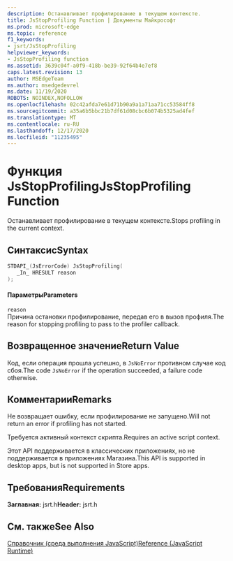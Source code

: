 ```yaml
---
description: Останавливает профилирование в текущем контексте.
title: JsStopProfiling Function | Документы Майкрософт
ms.prod: microsoft-edge
ms.topic: reference
f1_keywords:
- jsrt/JsStopProfiling
helpviewer_keywords:
- JsStopProfiling function
ms.assetid: 3639c04f-a0f9-418b-be39-92f64b4e7ef8
caps.latest.revision: 13
author: MSEdgeTeam
ms.author: msedgedevrel
ms.date: 11/19/2020
ROBOTS: NOINDEX,NOFOLLOW
ms.openlocfilehash: 02c42afda7e61d71b90a9a1a71aa71cc53584ff8
ms.sourcegitcommit: a35a6b5bbc21b7df61d08cbc6b074b5325ad4fef
ms.translationtype: MT
ms.contentlocale: ru-RU
ms.lasthandoff: 12/17/2020
ms.locfileid: "11235495"
---
```

# <span data-ttu-id="9c26f-103">Функция JsStopProfiling</span><span class="sxs-lookup"><span data-stu-id="9c26f-103">JsStopProfiling Function</span></span>

<span data-ttu-id="9c26f-104">Останавливает профилирование в текущем контексте.</span><span class="sxs-lookup"><span data-stu-id="9c26f-104">Stops profiling in the current context.</span></span>  
  
## <span data-ttu-id="9c26f-105">Синтаксис</span><span class="sxs-lookup"><span data-stu-id="9c26f-105">Syntax</span></span>  
  
```cpp  
STDAPI_(JsErrorCode) JsStopProfiling(  
   _In_ HRESULT reason  
);  
```  
  
#### <span data-ttu-id="9c26f-106">Параметры</span><span class="sxs-lookup"><span data-stu-id="9c26f-106">Parameters</span></span>  
 `reason`  
 <span data-ttu-id="9c26f-107">Причина остановки профилирование, передав его в вызов профиля.</span><span class="sxs-lookup"><span data-stu-id="9c26f-107">The reason for stopping profiling to pass to the profiler callback.</span></span>  
  
## <span data-ttu-id="9c26f-108">Возвращенное значение</span><span class="sxs-lookup"><span data-stu-id="9c26f-108">Return Value</span></span>  
 <span data-ttu-id="9c26f-109">Код, если операция прошла успешно, в `JsNoError` противном случае код сбоя.</span><span class="sxs-lookup"><span data-stu-id="9c26f-109">The code `JsNoError` if the operation succeeded, a failure code otherwise.</span></span>  
  
## <span data-ttu-id="9c26f-110">Комментарии</span><span class="sxs-lookup"><span data-stu-id="9c26f-110">Remarks</span></span>  
 <span data-ttu-id="9c26f-111">Не возвращает ошибку, если профилирование не запущено.</span><span class="sxs-lookup"><span data-stu-id="9c26f-111">Will not return an error if profiling has not started.</span></span>  
  
 <span data-ttu-id="9c26f-112">Требуется активный контекст скрипта.</span><span class="sxs-lookup"><span data-stu-id="9c26f-112">Requires an active script context.</span></span>  
  
 <span data-ttu-id="9c26f-113">Этот API поддерживается в классических приложениях, но не поддерживается в приложениях Магазина.</span><span class="sxs-lookup"><span data-stu-id="9c26f-113">This API is supported in desktop apps, but is not supported in Store apps.</span></span>  
  
## <span data-ttu-id="9c26f-114">Требования</span><span class="sxs-lookup"><span data-stu-id="9c26f-114">Requirements</span></span>  
 <span data-ttu-id="9c26f-115">**Заглавная:** jsrt.h</span><span class="sxs-lookup"><span data-stu-id="9c26f-115">**Header:** jsrt.h</span></span>  
  
## <span data-ttu-id="9c26f-116">См. также</span><span class="sxs-lookup"><span data-stu-id="9c26f-116">See Also</span></span>  
 [<span data-ttu-id="9c26f-117">Справочник (среда выполнения JavaScript)</span><span class="sxs-lookup"><span data-stu-id="9c26f-117">Reference (JavaScript Runtime)</span></span>](../chakra-hosting/reference-javascript-runtime.md)
